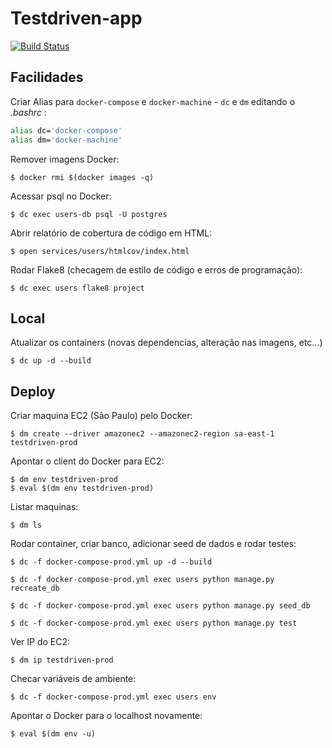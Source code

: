 # Testdriven-app

[![Build Status](https://travis-ci.org/rmallermartins/testdriven-app.svg?branch=master)](https://travis-ci.org/rmallermartins/testdriven-app)


## Facilidades

Criar Alias para `docker-compose` e `docker-machine` - `dc` e `dm` editando o *.bashrc* :

```bash
alias dc='docker-compose'
alias dm='docker-machine'
```

Remover imagens Docker:

```shell
$ docker rmi $(docker images -q)
```

Acessar psql no Docker:

```shell
$ dc exec users-db psql -U postgres
```

Abrir relatório de cobertura de código em HTML:

```shell
$ open services/users/htmlcov/index.html
```

Rodar Flake8 (checagem de estilo de código e erros de programação):

```shell
$ dc exec users flake8 project
```


## Local

Atualizar os containers (novas dependencias, alteração nas imagens, etc...)

```shell
$ dc up -d --build
```


## Deploy

Criar maquina EC2 (São Paulo) pelo Docker:

```shell
$ dm create --driver amazonec2 --amazonec2-region sa-east-1 testdriven-prod
```

Apontar o client do Docker para EC2:

```shell
$ dm env testdriven-prod
$ eval $(dm env testdriven-prod)
```

Listar maquinas:

```shell
$ dm ls
```

Rodar container, criar banco, adicionar seed de dados e rodar testes:

```shell
$ dc -f docker-compose-prod.yml up -d --build

$ dc -f docker-compose-prod.yml exec users python manage.py recreate_db

$ dc -f docker-compose-prod.yml exec users python manage.py seed_db

$ dc -f docker-compose-prod.yml exec users python manage.py test
```

Ver IP do EC2:

```shell
$ dm ip testdriven-prod
```

Checar variáveis de ambiente:

```shell
$ dc -f docker-compose-prod.yml exec users env
```

Apontar o Docker para o localhost novamente:

```shell
$ eval $(dm env -u)
```
